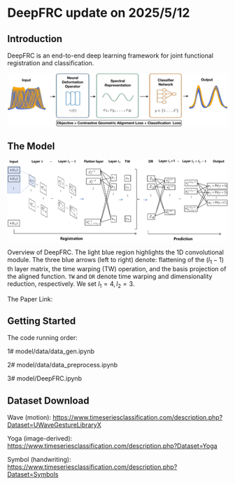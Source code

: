 # DeepFRC update on 2025/5/12

## Introduction

DeepFRC is an end-to-end deep learning framework for joint functional registration and classification.

![DeepFRC Model](images/overview.png)

## The Model

![DeepFRC Model](images/The_Model.png)

Overview of DeepFRC. The light blue region highlights the 1D convolutional module. The three blue arrows (left to right) denote: flattening of the $(l_1{-}1)$ th layer matrix, the time warping (TW) operation, and the basis projection of the aligned function. ``TW`` and ``DR`` denote time warping and dimensionality reduction, respectively. We set $l_1 =4, l_2=3$.

The Paper Link: 

## Getting Started

The code running order:

1# model/data/data_gen.ipynb

2# model/data/data_preprocess.ipynb

3# model/DeepFRC.ipynb

## Dataset Download

Wave (motion): https://www.timeseriesclassification.com/description.php?Dataset=UWaveGestureLibraryX

Yoga (image-derived): https://www.timeseriesclassification.com/description.php?Dataset=Yoga

Symbol (handwriting): https://www.timeseriesclassification.com/description.php?Dataset=Symbols



